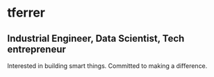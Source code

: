 <h1> tferrer </h1>

<h2> Industrial Engineer, Data Scientist, Tech entrepreneur </h2> 

Interested in building smart things. Committed to making a difference.
